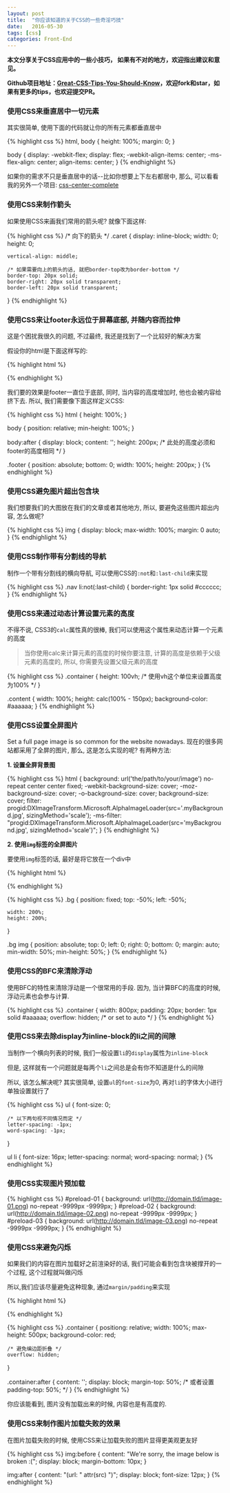 ```yaml
---
layout: post
title:  "你应该知道的关于CSS的一些奇淫巧技"
date:   2016-05-30
tags: [css]
categories: Front-End
---
```



**本文分享关于CSS应用中的一些小技巧， 如果有不对的地方，欢迎指出建议和意见。**

**Github项目地址：[Great-CSS-Tips-You-Should-Know](https://bodyno.github.io)，欢迎fork和star，如果有更多的tips，也欢迎提交PR。**

### 使用CSS来垂直居中一切元素

其实很简单, 使用下面的代码就让你的所有元素都垂直居中

{% highlight css %}
html, body {
  height: 100%;
  margin: 0;
}

body {
  display: -webkit-flex;
  display: flex;
  -webkit-align-items: center;
  -ms-flex-align: center;
  align-items: center;
}
{% endhighlight %}

如果你的需求不只是垂直居中的话--比如你想要上下左右都居中, 那么, 可以看看我的另外一个项目: [css-center-complete](https://github.com/Erichain/css-center-complete)

### 使用CSS来制作箭头

如果使用CSS来画我们常用的箭头呢? 就像下面这样:

{% highlight css %}
/* 向下的箭头 */
.caret {
	display: inline-block;
	width: 0;
	height: 0;

	vertical-align: middle;

	/* 如果需要向上的箭头的话, 就把border-top改为border-bottom */
	border-top: 20px solid;
	border-right: 20px solid transparent;
	border-left: 20px solid transparent;
}
{% endhighlight %}

### 使用CSS来让footer永远位于屏幕底部, 并随内容而拉伸

这是个困扰我很久的问题, 不过最终, 我还是找到了一个比较好的解决方案

假设你的html是下面这样写的:

{% highlight html %}
<div class="header"></div>
<div class="content"></div>
<div class="footer"></div>
{% endhighlight %}

我们要的效果是footer一直位于底部, 同时, 当内容的高度增加时, 他也会被内容给挤下去. 所以, 我们需要像下面这样定义CSS:

{% highlight css %}
html {
	height: 100%;
}

body {
	position: relative;
	min-height: 100%;
}

body:after {
    display: block;
    content: '';
    height: 200px; /* 此处的高度必须和footer的高度相同 */
}

.footer {
	position: absolute;
	bottom: 0;
	width: 100%;
	height: 200px;
}
{% endhighlight %}

### 使用CSS避免图片超出包含块

我们想要我们的大图放在我们的文章或者其他地方, 所以, 要避免这些图片超出内容, 怎么做呢?

{% highlight css %}
img {
    display: block;
    max-width: 100%;
    margin: 0 auto;
}
{% endhighlight %}

### 使用CSS制作带有分割线的导航

制作一个带有分割线的横向导航, 可以使用CSS的`:not`和`:last-child`来实现

{% highlight css %}
.nav li:not(:last-child) {
    border-right: 1px solid #cccccc;
}
{% endhighlight %}

### 使用CSS来通过动态计算设置元素的高度

不得不说, CSS3的`calc`属性真的很棒, 我们可以使用这个属性来动态计算一个元素的高度

> 当你使用calc来计算元素的高度的时候你要注意, 计算的高度是依赖于父级元素的高度的, 所以, 你需要先设置父级元素的高度

{% highlight css %}
.container {
    height: 100vh;  /* 使用vh这个单位来设置高度为100% */
}

.content {
  width: 100%;
  height: calc(100% - 150px);
  background-color: #aaaaaa;
}
{% endhighlight %}

### 使用CSS设置全屏图片

Set a full page image is so common for the website nowadays.
现在的很多网站都采用了全屏的图片, 那么, 这是怎么实现的呢? 有两种方法:

**1. 设置全屏背景图**

{% highlight css %}
html {
    background: url('the/path/to/your/image') no-repeat center center fixed;
    -webkit-background-size: cover;
    -moz-background-size: cover;
    -o-background-size: cover;
    background-size: cover;
    filter: progid:DXImageTransform.Microsoft.AlphaImageLoader(src='.myBackground.jpg', sizingMethod='scale');
    -ms-filter: "progid:DXImageTransform.Microsoft.AlphaImageLoader(src='myBackground.jpg', sizingMethod='scale')";
}
{% endhighlight %}

**2. 使用`img`标签的全屏图片**

要使用`img`标签的话, 最好是将它放在一个div中

{% highlight html %}
<div class="bg">
	<img src="the/path/to/your/image" alt="">
</div>
{% endhighlight %}

{% highlight css %}
.bg {
	position: fixed;
	top: -50%;
	left: -50%;

	width: 200%;
	height: 200%;
}

.bg img {
	position: absolute;
	top: 0;
	left: 0;
	right: 0;
	bottom: 0;
	margin: auto;
	min-width: 50%;
	min-height: 50%;
}
{% endhighlight %}

### 使用CSS的BFC来清除浮动

使用BFC的特性来清除浮动是一个很常用的手段. 因为, 当计算BFC的高度的时候, 浮动元素也会参与计算.

{% highlight css %}
.container {
    width: 800px;
    padding: 20px;
    border: 1px solid #aaaaaa;
    overflow: hidden; /* or set to auto */
}
{% endhighlight %}

### 使用CSS来去除display为inline-block的li之间的间隙

当制作一个横向列表的时候, 我们一般设置`li`的`display`属性为`inline-block`

但是, 这样就有一个问题就是每两个`li`之间总是会有你不知道是什么的间隙

所以, 该怎么解决呢? 其实很简单, 设置`ul`的`font-size`为0, 再对`li`的字体大小进行单独设置就行了

{% highlight css %}
ul {
    font-size: 0;

    /* 以下两句视不同情况而定 */
    letter-spacing: -1px;
    word-spacing: -1px;
}

ul li {
    font-size: 16px;
    letter-spacing: normal;
    word-spacing: normal;
}
{% endhighlight %}

### 使用CSS实现图片预加载

{% highlight css %}
#preload-01 { background: url(http://domain.tld/image-01.png) no-repeat -9999px -9999px; }
#preload-02 { background: url(http://domain.tld/image-02.png) no-repeat -9999px -9999px; }
#preload-03 { background: url(http://domain.tld/image-03.png) no-repeat -9999px -9999px; }
{% endhighlight %}

### 使用CSS来避免闪烁

如果我们的内容在图片加载好之前渲染好的话, 我们可能会看到包含块被撑开的一个过程, 这个过程就叫做闪烁

所以,我们应该尽量避免这种现象, 通过`margin/padding`来实现

{% highlight html %}
<div class="container">
	<img src="the/path/to/your/image" alt="" />
</div>
{% endhighlight %}

{% highlight css %}
.container {
	positiong: relative;
	width: 100%;
	max-height: 500px;
	background-color: red;

	/* 避免编边距折叠 */
	overflow: hidden;
}

.container:after {
	content: '';
	display: block;
	margin-top: 50%; /* 或者设置padding-top: 50%; */
}
{% endhighlight %}

你应该能看到, 图片没有加载出来的时候, 内容也是有高度的.

### 使用CSS来制作图片加载失败的效果

在图片加载失败的时候, 使用CSS来让加载失败的图片显得更美观更友好

{% highlight css %}
img:before {
  content: "We're sorry, the image below is broken :(";
  display: block;
  margin-bottom: 10px;
}

img:after {
  content: "(url: " attr(src) ")";
  display: block;
  font-size: 12px;
}
{% endhighlight %}
